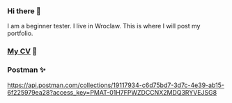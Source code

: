 ### Hi there 👋
I am a beginner tester. I live in Wroclaw. This is where I will post my portfolio.

### <a href="https://drive.google.com/file/d/1TandT9HuSCaE67SD6qjNtkpYMhizs81a/view?usp=drive_link">My CV</a> 💬

### Postman ✨
https://api.postman.com/collections/19117934-c6d75bd7-3d7c-4e39-ab15-6f225979ea28?access_key=PMAT-01H7FPWZDCCNX2MDQ3RYVEJSG8




<!--
**aurmidh/aurmidh** is a ✨ _special_ ✨ repository because its `README.md` (this file) appears on your GitHub profile.

Here are some ideas to get you started:

- 🔭 I’m currently working on ...
- 🌱 I’m currently learning ...
- 👯 I’m looking to collaborate on ...
- 🤔 I’m looking for help with ...
- 💬 Ask me about ...
- 📫 How to reach me: ...
- 😄 Pronouns: ...
- ⚡ Fun fact: ...
-->
